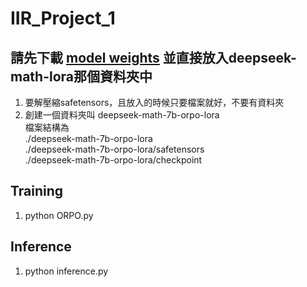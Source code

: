 # IIR_Project_1

## 請先下載 [model weights](https://drive.google.com/drive/folders/18juzlIWKwEX4SvTkgwxukNYt1I_syG8J) 並直接放入deepseek-math-lora那個資料夾中  
1. 要解壓縮safetensors，且放入的時候只要檔案就好，不要有資料夾  
2. 創建一個資料夾叫 deepseek-math-7b-orpo-lora  
檔案結構為  
./deepseek-math-7b-orpo-lora   
./deepseek-math-7b-orpo-lora/safetensors  
./deepseek-math-7b-orpo-lora/checkpoint

## Training
1. python ORPO.py

## Inference
1. python inference.py
